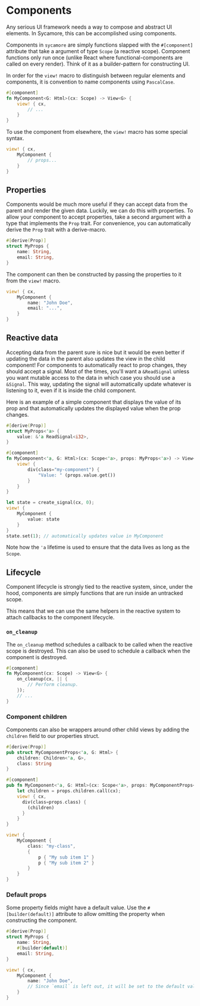 # Components

Any serious UI framework needs a way to compose and abstract UI elements. In Sycamore, this can be
accomplished using components.

Components in `sycamore` are simply functions slapped with the `#[component]` attribute that take a
argument of type `Scope` (a reactive scope). Component functions only run once (unlike React
where functional-components are called on every render). Think of it as a builder-pattern for
constructing UI.

In order for the `view!` macro to distinguish between regular elements and components, it is
convention to name components using `PascalCase`.

```rust
#[component]
fn MyComponent<G: Html>(cx: Scope) -> View<G> {
    view! { cx,
        // ...
    }
}
```

To use the component from elsewhere, the `view!` macro has some special syntax.

```rust
view! { cx,
    MyComponent {
        // props...
    }
}
```

## Properties

Components would be much more useful if they can accept data from the parent and render the given
data. Luckily, we can do this with properties. To allow your component to accept properties, take a
second argument with a type that implements the `Prop` trait. For convenience, you can automatically
derive the `Prop` trait with a derive-macro.

```rust
#[derive(Prop)]
struct MyProps {
    name: String,
    email: String,
}
```

The component can then be constructed by passing the properties to it from the `view!` macro.

```rust
view! { cx,
    MyComponent {
        name: "John Doe",
        email: "...",
    }
}
```

## Reactive data

Accepting data from the parent sure is nice but it would be even better if updating the data in the
parent also updates the view in the child component! For components to automatically react to prop
changes, they should accept a signal. Most of the times, you'll want a `&ReadSignal` unless you want
mutable access to the data in which case you should use a `&Signal`. This way, updating the signal
will automatically update whatever is listening to it, even if it is inside the child component.

Here is an example of a simple component that displays the value of its prop and that automatically
updates the displayed value when the prop changes.

```rust
#[derive(Prop)]
struct MyProps<'a> {
    value: &'a ReadSignal<i32>,
}

#[component]
fn MyComponent<'a, G: Html>(cx: Scope<'a>, props: MyProps<'a>) -> View<G> {
    view! {
        div(class="my-component") {
            "Value: " (props.value.get())
        }
    }
}

let state = create_signal(cx, 0);
view! {
    MyComponent {
        value: state
    }
}
state.set(1); // automatically updates value in MyComponent
```

Note how the `'a` lifetime is used to ensure that the data lives as long as the `Scope`.

## Lifecycle

Component lifecycle is strongly tied to the reactive system, since, under the hood, components are
simply functions that are run inside an untracked scope.

This means that we can use the same helpers in the reactive system to attach callbacks to the
component lifecycle.

### `on_cleanup`

The `on_cleanup` method schedules a callback to be called when the reactive scope is destroyed. This
can also be used to schedule a callback when the component is destroyed.

```rust
#[component]
fn MyComponent(cx: Scope) -> View<G> {
    on_cleanup(cx, || {
        // Perform cleanup.
    });
    // ...
}
```

### Component children

Components can also be wrappers around other child views by adding the `children` field to our properties struct.

```rust
#[derive(Prop)]
pub struct MyComponentProps<'a, G: Html> {
    children: Children<'a, G>,
    class: String
}

#[component]
pub fn MyComponent<'a, G: Html>(cx: Scope<'a>, props: MyComponentProps<'a, G>) -> View<G> {
    let children = props.children.call(cx);
    view! { cx,
      div(class=props.class) {
        (children)
      }
    }
}

view! {
    MyComponent {
        class: "my-class",
        {
            p { "My sub item 1" }
            p { "My sub item 2" }
        }
    }
}
```

### Default props

Some property fields might have a default value. Use the `#[builder(default)]` attribute to allow omitting the property when constructing the component.
```rust
#[derive(Prop)]
struct MyProps {
    name: String,
    #[builder(default)]
    email: String,
}

view! { cx,
    MyComponent {
        name: "John Doe",
        // Since `email` is left out, it will be set to the default value "".
    }
}
```